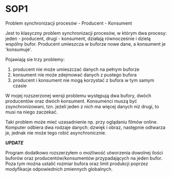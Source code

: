 # SOP1


Problem synchronizacji procesów - Producent - Konsument

Jest to klasyczny problem synchronizacji procesów, w którym dwa procesy: jeden - producent, drugi - konsument, działają równocześnie i dzielą wspólny bufor. Producent umieszcza w buforze nowe dane, a konsument je 'konsumuje'. 

Pojawiają sie trzy problemy:
1. producent nie może umieszczać danych na pełnym buforze
2. konsument nie może zdejmować danych z pustego bufora
3. producent i konsument nie mogą korzystać z bufora w tym samym czasie

W mojej rozszerzonej wersji problemu występują dwa bufory, dwóch producentów oraz dwóch konsument. Konsumenci muszą być zsynchronizowani, tzn. jeżeli jeden z nich ma więcej danych niż drugi, to musi na niego zaczekać.

Taki problem może mieć uzasadnienie np. przy oglądaniu filmów online. Komputer odbiera dwa rodzaje danych: dzwięk i obraz, następnie odtwarza je, jednak nie może tego robić asynchronicznie.

***UPDATE***

Program dodatkowo rozszerzyłem o możliwość utworzenia dowolnej ilości buforów oraz producentów/konsumentów przypadających na jeden bufor. Poza tym można ustalić rozmiar bufora oraz limit produkcji poprzez modyfikacje odpowiednich zmiennych globalnych.
